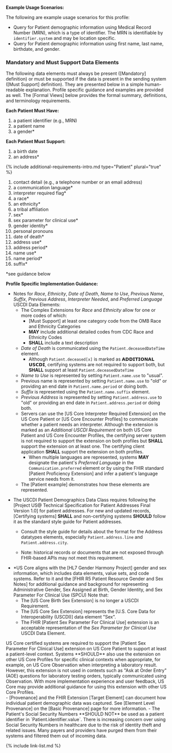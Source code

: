 
**Example Usage Scenarios:**

The following are example usage scenarios for this profile:

-   Query for Patient demographic information using Medical Record
    Number (MRN), which is a type of identifier. The MRN is identifiable
    by `identifier.system` and may be location specific.
-   Query for Patient demographic information using first name, last
    name, birthdate, and gender.

### Mandatory and Must Support Data Elements


The following data elements must always be present ([Mandatory] definition) or must be supported if the data is present in the sending system ([Must Support] definition). They are presented below in a simple human-readable explanation. Profile specific guidance and examples are provided as well. The [Formal Views] below provides the formal summary, definitions, and terminology requirements.  

**Each Patient Must Have:**

1. a patient identifier (e.g., MRN)
1. a patient name
1. a gender*

**Each Patient Must Support:**

1. a birth date
1. an address*

{% include additional-requirements-intro.md type="Patient" plural="true" %}

1. contact detail (e.g., a telephone number or an email address)
2. a communication language*
3. <span class="bg-success" markdown="1">interpreter required flag*</span><!-- new-content -->
4. a race*
5. an ethnicity*
6. a tribal affiliation
7. sex*
8. <span class="bg-success" markdown="1">sex parameter for clinical use*</span><!-- new-content -->
9. gender identity*
10. <span class="bg-success" markdown="1">personal pronouns</span><!-- new-content -->
11. date of death*
12. <span class="bg-success" markdown="1">address use*</span><!-- new-content -->
12. <span class="bg-success" markdown="1">address period*</span><!-- new-content -->
13. <span class="bg-success" markdown="1">name use*</span><!-- new-content -->
13. <span class="bg-success" markdown="1">name period*</span><!-- new-content -->
14. suffix*

*see guidance below

**Profile Specific Implementation Guidance:**
- Notes for *Race*, *Ethnicity*, *Date of Death*, <span class="bg-success" markdown="1">*Name to Use*</span><!-- new-content -->, *Previous Name*, *Suffix*, *Previous Address*, <span class="bg-success" markdown="1">*Interpreter Needed*</span><!-- new-content -->, and *Preferred Language* USCDI Data Elements: 
  - The Complex Extensions for *Race* and *Ethnicity* allow for one or more codes of which:
    - [Must Support] at least one category code from the OMB Race and Ethnicity Categories
    - **MAY** include additional detailed codes from CDC Race and Ethnicity Codes
    - **SHALL** include a text description
  - *Date of Death* is communicated using the `Patient.deceasedDateTime` element.
    - Although `Patient.deceased[x]` is marked as 𝗔𝗗𝗗𝗜𝗧𝗜𝗢𝗡𝗔𝗟 𝗨𝗦𝗖𝗗𝗜, certifying systems are not required to support both, but **SHALL** support at least `Patient.deceasedDateTime`
  - <span class="bg-success" markdown="1">*Name to Use* is represented by setting `Patient.name.use` to "usual".</span><!-- new-content -->
  - Previous name is represented by setting `Patient.name.use` to "old" or providing an end date in `Patient.name.period` or doing both.
  - *Suffix* is represented using the `Patient.name.suffix` element.
  - *Previous Address* is represented by setting `Patient.address.use` to "old" or providing an end date in `Patient.address.period` or doing both.
  - <span class="bg-success" markdown="1">Servers can use the [US Core Interpreter Required Extension] on the US Core Patient or [US Core Encounter Profiles] to communicate whether a patient needs an interpreter. Although the extension is marked as an *Additional USCDI Requirement* on both US Core Patient and US Core Encounter Profiles, the certifying server system is not required to support the extension on both profiles but **SHALL** support the extension on at least one. The certifying client application **SHALL** support the extension on both profiles.</span><!-- new-content -->
     - <span class="bg-success" markdown="1">When multiple languages are represented, systems **MAY** designate the patient's *Preferred Language* in the `Communication.preferred` element or by using the FHIR standard [Patient Proficiency Extension] and infer a patient's language service needs from it.</span><!-- new-content -->
  - The [Patient example] demonstrates how these elements are represented.

<div class="bg-success" markdown="1">

- The USCDI Patient Demographics Data Class requires following the [Project US@ Technical Specification for Patient Addresses Final Version 1.0] for patient addresses.  For new and updated records, [Certifying systems] **SHALL** and non-certifying systems **SHOULD** follow it as the standard style guide for Patient addresses.  
 
   -  Consult the style guide for details about the format for the Address datatypes elements, especially `Patient.address.line` and `Patient.address.city`.

   - Note: historical records or documents that are not exposed through FHIR-based APIs may not meet this requirement.
</div><!-- new-content -->

- \*US Core aligns with the [HL7 Gender Harmony Project] gender and sex information, which includes data elements, value sets, and code systems. Refer to it and the [FHIR R5 Patient Resource Gender and Sex Notes] for additional guidance and background for representing Administrative Gender, Sex Assigned at Birth, Gender Identity, <span class="bg-success" markdown="1"> and Sex Parameter For Clinical Use (SPCU)</span><!-- new-content --> Note that:
  - The [US Core Birth Sex Extension] is no longer a USCDI Requirement.
  - The [US Core Sex Extension] <span class="bg-success" markdown="1">represents</span><!-- new-content --> the [U.S. Core Data for Interoperability (USCDI)] data element "Sex".
  - <span class="bg-success" markdown="1">The FHIR [Patient Sex Parameter For Clinical Use] extension is an acceptable representation of the *Sex Parameter for Clinical Use* USCDI Data Element.</span><!-- new-content -->

<div class="stu-note" markdown="1">
<div class="bg-success" markdown="1">
 US Core certified systems are required to support the [Patient Sex Parameter For Clinical Use] extension on US Core Patient to support at least a patient-level context. Systems **SHOULD** also use the extension on other US Core Profiles for specific clinical contexts when appropriate, for example, on US Core Observation when interpreting a laboratory result. However, this extension is not used in contexts such as "Ask at Order Entry" (AOE) questions for laboratory testing orders, typically communicated using Observation. With more implementation experience and user feedback, US Core may provide additional guidance for using this extension with other US Core Profiles.
</div><!-- new-content -->
</div><!-- stu-note -->
- [Provenance] and the FHIR Extension [Target Element] can document how individual patient demographic data was captured. See [Element Level Provenance] on the [Basic Provenance] page for more information.
- The Patient's Social Security Numbers **SHOULD NOT** be used as a patient identifier in `Patient.identifier.value`. There is increasing concern over using Social Security Numbers in healthcare due to the risk of identity theft and related issues. Many payers and providers have purged them from their systems and filtered them out of incoming data.

{% include link-list.md %}
